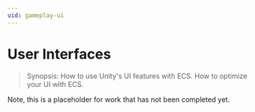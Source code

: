 ```yaml
---
uid: gameplay-ui
---
```

# User Interfaces

> Synopsis: How to use Unity's UI features with ECS. How to optimize your UI with ECS.

Note, this is a placeholder for work that has not been completed yet.